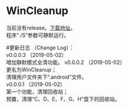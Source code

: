 # WinCleanup
当前没有release。[下载地址](https://github.com/Nekori/WinCleanup/releases)。  <br/>
程序“ /S”参数可静默运行。

#更新日志	（Change Log）：<br/>
v0.0.0.3	（2019-05-02）<br/>
	增加静默模式全清功能。
v0.0.0.2	（2019-05-02）<br/>
	更名为WinCleanup；<br/>
	清理用户文件夹下“.android”文件。<br/>
v0.0.0.1	（2019-05-02）<br/>
	第一个功能，清理回收站；<br/>
		预置，清理“C、D、E、F、G、H”盘下的回收站。